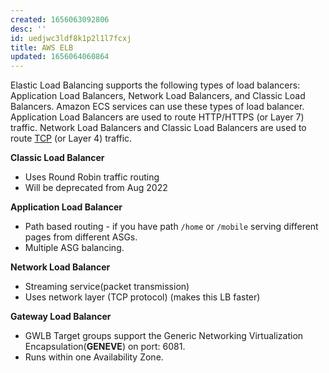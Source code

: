 ```yaml
---
created: 1656063092806
desc: ''
id: uedjwc3ldf8k1p2l1l7fcxj
title: AWS ELB
updated: 1656064060864
---
```

   
Elastic Load Balancing supports the following types of load balancers: Application Load Balancers, Network Load Balancers, and Classic Load Balancers. Amazon ECS services can use these types of load balancer. Application Load Balancers are used to route HTTP/HTTPS (or Layer 7) traffic. Network Load Balancers and Classic Load Balancers are used to route [TCP](../devlog/TCP.md) (or Layer 4) traffic.   
   
**Classic Load Balancer**   
   
   
- Uses Round Robin traffic routing   
- Will be deprecated from Aug 2022   
   
**Application Load Balancer**   
   
   
- Path based routing - if you have path `/home` or `/mobile` serving different pages from different ASGs.   
- Multiple ASG balancing.   
   
**Network Load Balancer**   
   
   
- Streaming service(packet transmission)   
- Uses network layer (TCP protocol) (makes this LB faster)   
   
**Gateway Load Balancer**   
   
   
- GWLB Target groups support the Generic Networking Virtualization Encapsulation(**GENEVE**) on port: 6081.   
- Runs within one Availability Zone.